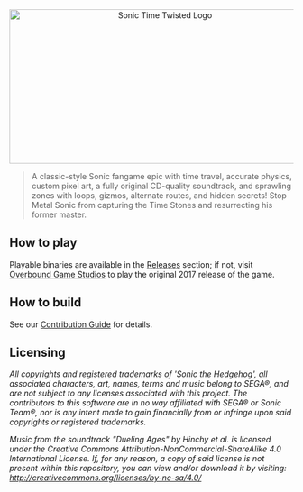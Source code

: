 <div style="text-align:center"><img src="https://github.com/VectorSatyr/SonicTimeTwisted/blob/master/.github/TimeTwistedLogo.png" alt="Sonic Time Twisted Logo" width="536px" height="274px"/></div>

> A classic-style Sonic fangame epic with time travel, accurate physics, custom pixel art, a fully original CD-quality soundtrack, and sprawling zones with loops, gizmos, alternate routes, and hidden secrets! Stop Metal Sonic from capturing the Time Stones and resurrecting his former master.

## How to play

Playable binaries are available in the [Releases](https://github.com/VectorSatyr/SonicTimeTwisted/releases) section; if not, visit [Overbound Game Studios](https://overboundstudio.com/index.php?action=game_page&id=1) to play the original 2017 release of the game.

## How to build

See our [Contribution Guide](https://github.com/VectorSatyr/SonicTimeTwisted/blob/master/CONTRIBUTING.md) for details.

## Licensing

*All copyrights and registered trademarks of 'Sonic the Hedgehog', all associated characters, art, names, terms and music belong to SEGA®, and are not subject to any licenses associated with this project. The contributors to this software are in no way affiliated with SEGA® or Sonic Team®, nor is any intent made to gain financially from or infringe upon said copyrights or registered trademarks.*

*Music from the soundtrack "Dueling Ages" by Hinchy et al. is licensed under the Creative Commons Attribution-NonCommercial-ShareAlike 4.0 International License. If, for any reason, a copy of said license is not present within this repository, you can view and/or download it by visiting: http://creativecommons.org/licenses/by-nc-sa/4.0/*
